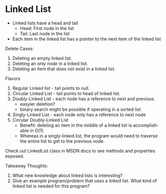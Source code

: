 # Linked List

- Linked lists have a head and tail
    - Head: First node in the list
    - Tail: Last node in the list
- Each item in the linked list has a pointer to the next item of the linked list

Delete Cases:
1. Deleting an empty linked list.
2. Deleting an only node in a linked list.
3. Deleting an item that does not exist in a linked list.

Flavors
1. Regular Linked list - tail points to null.
2. Circular Linked List - tail points to head of linked list.
3. Doubly-Linked List - each node has a reference to next and previous
    - easyier deletion?
    - binary search might be possible if operating in a sorted list
4. Singly-Linked List - each node only has a reference to next node
5. Circular Doubly-Linked List
    - Benefit: deleting an item in the middle of a linked list is accomplish-able in O(1).
    - Whereas in a singly-linked list, the program would need to traverse the entire list to get to the previous node.

Check out LinkedList class in MSDN docs to see methods and properties exposed.

Takeaway Thoughts:
1. What new knowledge about linked lists is interesting?
2. Give an example program/problem that uses a linked list. What kind of linked list is needed for this program?